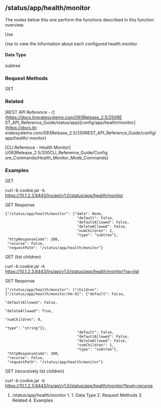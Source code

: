 ## /status/app/health/monitor

The nodes below this one perform the functions described in this function
overview.

Use

Use to view the information about each configured health monitor.

#### Data Type

subtree

### Request Methods

GET

### Related

[REST API Reference - /](https://docs.lineratesystems.com/093Release_2.5/250RE
ST_API_Reference_Guide/status/app)[config/app/health/monitor](https://docs.lin
eratesystems.com/093Release_2.5/250REST_API_Reference_Guide/config/app/health/
monitor)

[CLI Reference - Health Monitor](/093Release_2.5/200CLI_Reference_Guide/Config
ure_Commands/Health_Monitor_Mode_Commands)

### Examples

GET

curl -b cookie.jar -k
https://10.1.2.3:8443/lrs/api/v1.0/status/app/health/monitor

GET Response

    
    {"/status/app/health/monitor": {"data": None,
                                     "default": False,
                                     "defaultAllowed": False,
                                     "deleteAllowed": False,
                                     "numChildren": 1,
                                     "type": "subtree"},
     "httpResponseCode": 200,
     "recurse": False,
     "requestPath": "/status/app/health/monitor"}
    

GET (list children)

curl -b cookie.jar -k
https://10.1.2.3:8443/lrs/api/v1.0/status/app/health/monitor?op=list

GET Response

    
    {"/status/app/health/monitor": {"children": {"/status/app/health/monitor/hm-01": {"default": False,
                                                                                         "defaultAllowed": False,
                                                                                         "deleteAllowed": True,
                                                                                         "numChildren": 0,
                                                                                         "type": "string"}},
                                     "default": False,
                                     "defaultAllowed": False,
                                     "deleteAllowed": False,
                                     "numChildren": 1,
                                     "type": "subtree"},
     "httpResponseCode": 200,
     "recurse": False,
     "requestPath": "/status/app/health/monitor"}
    

GET (recursively list children)

curl -b cookie.jar -k
https://10.1.2.3:8443/lrs/api/v1.0/status/app/health/monitor?level=recurse

  1. /status/app/health/monitor
    1.       1. Data Type
    2. Request Methods
    3. Related
    4. Examples

